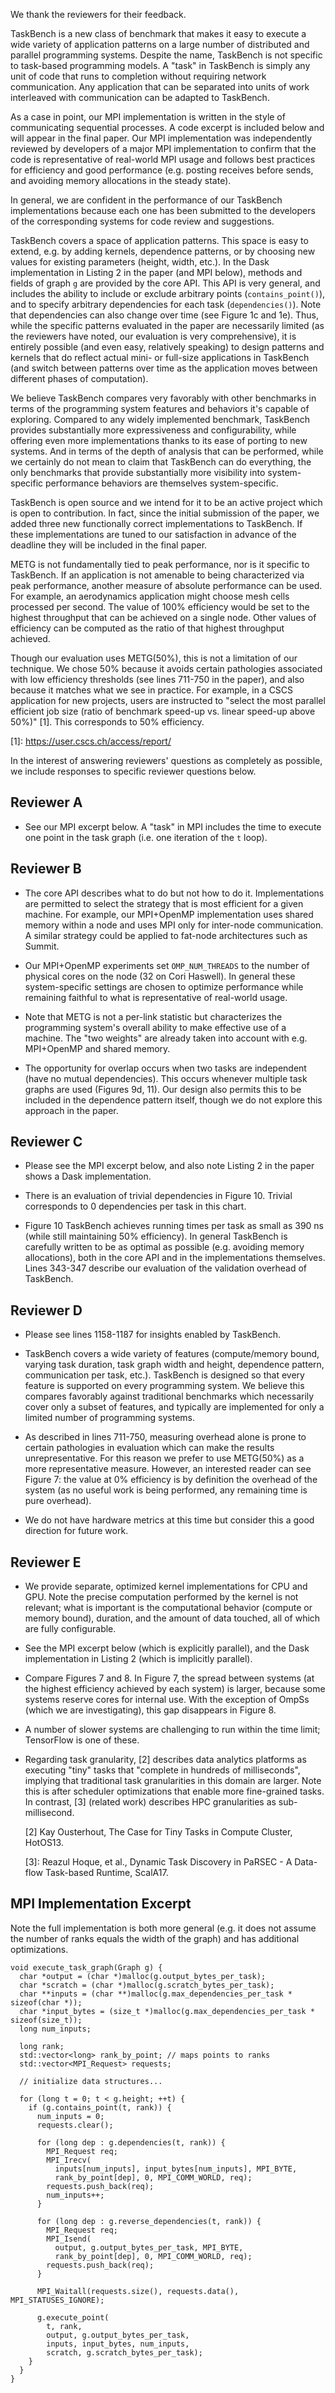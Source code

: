 We thank the reviewers for their feedback.

TaskBench is a new class of benchmark that makes it easy to execute a
wide variety of application patterns on a large number of distributed
and parallel programming systems. Despite the name, TaskBench is not
specific to task-based programming models. A "task" in TaskBench is
simply any unit of code that runs to completion without requiring
network communication. Any application that can be separated into
units of work interleaved with communication can be adapted to
TaskBench.

As a case in point, our MPI implementation is written in the style of
communicating sequential processes. A code excerpt is included below
and will appear in the final paper. Our MPI implementation was
independently reviewed by developers of a major MPI implementation to
confirm that the code is representative of real-world MPI usage and
follows best practices for efficiency and good performance
(e.g. posting receives before sends, and avoiding memory allocations
in the steady state).

In general, we are confident in the performance of our TaskBench
implementations because each one has been submitted to the developers
of the corresponding systems for code review and suggestions.

TaskBench covers a space of application patterns. This space is easy
to extend, e.g. by adding kernels, dependence patterns, or by choosing
new values for existing parameters (height, width, etc.). In the Dask
implementation in Listing 2 in the paper (and MPI below), methods and
fields of graph `g` are provided by the core API. This API is very
general, and includes the ability to include or exclude arbitrary
points (`contains_point()`), and to specify arbitrary dependencies for
each task (`dependencies()`). Note that dependencies can also change
over time (see Figure 1c and 1e). Thus, while the specific patterns
evaluated in the paper are necessarily limited (as the reviewers have
noted, our evaluation is very comprehensive), it is entirely possible
(and even easy, relatively speaking) to design patterns and kernels
that do reflect actual mini- or full-size applications in TaskBench
(and switch between patterns over time as the application moves
between different phases of computation).

We believe TaskBench compares very favorably with other benchmarks in
terms of the programming system features and behaviors it's capable of
exploring. Compared to any widely implemented benchmark, TaskBench
provides substantially more expressiveness and configurability, while
offering even more implementations thanks to its ease of porting to
new systems. And in terms of the depth of analysis that can be
performed, while we certainly do not mean to claim that TaskBench can
do everything, the only benchmarks that provide substantially more
visibility into system-specific performance behaviors are themselves
system-specific.

TaskBench is open source and we intend for it to be an active project
which is open to contribution. In fact, since the initial submission
of the paper, we added three new functionally correct implementations
to TaskBench. If these implementations are tuned to our satisfaction
in advance of the deadline they will be included in the final paper.

METG is not fundamentally tied to peak performance, nor is it specific
to TaskBench. If an application is not amenable to being characterized
via peak performance, another measure of absolute performance can be
used. For example, an aerodynamics application might choose mesh cells
processed per second. The value of 100% efficiency would be set to the
highest throughput that can be achieved on a single node. Other values
of efficiency can be computed as the ratio of that highest throughput
achieved.

Though our evaluation uses METG(50%), this is not a limitation of our
technique. We chose 50% because it avoids certain pathologies
associated with low efficiency thresholds (see lines 711-750 in the
paper), and also because it matches what we see in practice. For
example, in a CSCS application for new projects, users are instructed
to "select the most parallel efficient job size (ratio of benchmark
speed-up vs. linear speed-up above 50%)" \[1]. This corresponds to 50%
efficiency.

\[1]: https://user.cscs.ch/access/report/

In the interest of answering reviewers' questions as completely as
possible, we include responses to specific reviewer questions below.

## Reviewer A

  * See our MPI excerpt below. A "task" in MPI includes the time to
    execute one point in the task graph (i.e. one iteration of the `t`
    loop).

## Reviewer B

  * The core API describes what to do but not how to do
    it. Implementations are permitted to select the strategy that is
    most efficient for a given machine. For example, our MPI+OpenMP
    implementation uses shared memory within a node and uses MPI only
    for inter-node communication. A similar strategy could be applied
    to fat-node architectures such as Summit.

  * Our MPI+OpenMP experiments set `OMP_NUM_THREADS` to the number of
    physical cores on the node (32 on Cori Haswell). In general these
    system-specific settings are chosen to optimize performance while
    remaining faithful to what is representative of real-world usage.

  * Note that METG is not a per-link statistic but characterizes the
    programming system's overall ability to make effective use of a
    machine. The "two weights" are already taken into account with
    e.g. MPI+OpenMP and shared memory.

  * The opportunity for overlap occurs when two tasks are independent
    (have no mutual dependencies). This occurs whenever multiple task
    graphs are used (Figures 9d, 11). Our design also permits this to
    be included in the dependence pattern itself, though we do not
    explore this approach in the paper.

## Reviewer C

  * Please see the MPI excerpt below, and also note Listing 2 in the
    paper shows a Dask implementation.

  * There is an evaluation of trivial dependencies in Figure 10.
    Trivial corresponds to 0 dependencies per task in this chart.

  * Figure 10 TaskBench achieves running times per task as small as
    390 ns (while still maintaining 50% efficiency). In general
    TaskBench is carefully written to be as optimal as possible
    (e.g. avoiding memory allocations), both in the core API and in
    the implementations themselves. Lines 343-347 describe our
    evaluation of the validation overhead of TaskBench.

## Reviewer D

  * Please see lines 1158-1187 for insights enabled by TaskBench.

  * TaskBench covers a wide variety of features (compute/memory bound,
    varying task duration, task graph width and height, dependence
    pattern, communication per task, etc.). TaskBench is designed so
    that every feature is supported on every programming system. We
    believe this compares favorably against traditional benchmarks
    which necessarily cover only a subset of features, and typically
    are implemented for only a limited number of programming systems.

  * As described in lines 711-750, measuring overhead alone is prone
    to certain pathologies in evaluation which can make the results
    unrepresentative. For this reason we prefer to use METG(50%) as a
    more representative measure. However, an interested reader can see
    Figure 7: the value at 0% efficiency is by definition the overhead
    of the system (as no useful work is being performed, any remaining
    time is pure overhead).

  * We do not have hardware metrics at this time but consider this a
    good direction for future work.

## Reviewer E

  * We provide separate, optimized kernel implementations for CPU and
    GPU. Note the precise computation performed by the kernel is not
    relevant; what is important is the computational behavior (compute
    or memory bound), duration, and the amount of data touched, all of
    which are fully configurable.

  * See the MPI excerpt below (which is explicitly parallel), and the
    Dask implementation in Listing 2 (which is implicitly parallel).

  * Compare Figures 7 and 8. In Figure 7, the spread between systems
    (at the highest efficiency achieved by each system) is larger,
    because some systems reserve cores for internal use. With the
    exception of OmpSs (which we are investigating), this gap
    disappears in Figure 8.

  * A number of slower systems are challenging to run within the time
    limit; TensorFlow is one of these.

  * Regarding task granularity, \[2] describes data analytics
    platforms as executing "tiny" tasks that "complete in hundreds of
    milliseconds", implying that traditional task granularities in
    this domain are larger. Note this is after scheduler optimizations
    that enable more fine-grained tasks. In contrast, \[3] (related
    work) describes HPC granularities as sub-millisecond.

    \[2] Kay Ousterhout, The Case for Tiny Tasks in Compute Cluster,
    HotOS13.

    \[3]: Reazul Hoque, et al., Dynamic Task Discovery in PaRSEC - A
    Data-flow Task-based Runtime, ScalA17.

## MPI Implementation Excerpt

Note the full implementation is both more general (e.g. it does not
assume the number of ranks equals the width of the graph) and has
additional optimizations.

```
void execute_task_graph(Graph g) {
  char *output = (char *)malloc(g.output_bytes_per_task);
  char *scratch = (char *)malloc(g.scratch_bytes_per_task);
  char **inputs = (char **)malloc(g.max_dependencies_per_task * sizeof(char *));
  char *input_bytes = (size_t *)malloc(g.max_dependencies_per_task * sizeof(size_t));
  long num_inputs;

  long rank;
  std::vector<long> rank_by_point; // maps points to ranks
  std::vector<MPI_Request> requests;

  // initialize data structures...

  for (long t = 0; t < g.height; ++t) {
    if (g.contains_point(t, rank)) {
      num_inputs = 0;
      requests.clear();

      for (long dep : g.dependencies(t, rank)) {
        MPI_Request req;
        MPI_Irecv(
          inputs[num_inputs], input_bytes[num_inputs], MPI_BYTE,
          rank_by_point[dep], 0, MPI_COMM_WORLD, req);
        requests.push_back(req);
        num_inputs++;
      }

      for (long dep : g.reverse_dependencies(t, rank)) {
        MPI_Request req;
        MPI_Isend(
          output, g.output_bytes_per_task, MPI_BYTE,
          rank_by_point[dep], 0, MPI_COMM_WORLD, req);
        requests.push_back(req);
      }

      MPI_Waitall(requests.size(), requests.data(), MPI_STATUSES_IGNORE);

      g.execute_point(
        t, rank,
        output, g.output_bytes_per_task,
        inputs, input_bytes, num_inputs,
        scratch, g.scratch_bytes_per_task);
    }
  }
}
```
